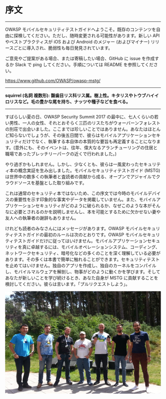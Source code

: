 # 序文

---
OWASP モバイルセキュリティテストガイドへようこそ。既存のコンテンツを自由に探検してください。ただし、随時変更される可能性があります。新しい API やベストプラクティスが iOS および Android のメジャー (およびマイナー) リリースごとに導入され、脆弱性も毎日発見されています。

ご意見やご提案がある場合、または寄稿したい場合、GitHub に issue を作成するか Slack で ping してください。手順については README を参照してください。

https://www.github.com/OWASP/owasp-mstg/

---

**squirrel (名詞 複数形): 齧歯目リス科リス属。樹上性。キタリスやトウブハイイロリスなど。毛の豊かな尾を持ち、ナッツや種子などを食べる。**

---

すばらしい夏の日、OWASP Security Summit 2017 の最中に、七人くらいの若い男性、一人の女性、それとおそらく三匹のリスたちがウォーバーンフォレストの別荘で出会いました。ここまでは珍しいことではありません。あなたはほとんど知らないでしょうが、その後五日間で、彼らはモバイルアプリケーションセキュリティだけでなく、執筆する本自体の本質的な要旨も再定義することになります。(意外にも、そのイベントは、往年、偉大なるアランチューリングの住居と職場であったブレッチリーパークの近くで行われました。)

やり過ぎかもしれません。しかし、少なくとも、彼らは一風変わったセキュリティ本の概念実証を生み出しました。モバイルセキュリティテストガイド (MSTG) は世界中の数多くの執筆者と査読者の貢献から成る、オープンでアジャイルでクラウドソースを基盤とした取り組みです。

これは通常のセキュリティ本ではないため、この序文では今時のモバイルデバイスの重要性を示す印象的な事実やデータを掲載していません。また、モバイルアプリケーションセキュリティがどのように破られるか、なぜこのような本がそんなに必要とされるのかを説明しませんし、本を可能とするために欠かせない妻や友人への執筆者の謝辞もありません。

けれども読者のみなさんにはメッセージがあります。OWASP モバイルセキュリティテストガイドの最初のルールは次のとおりです。OWASP モバイルセキュリティテストガイドだけに従ってはいけません。モバイルアプリケーションセキュリティを真に卓越するには、モバイルオペレーションシステム、コーディング、ネットワークセキュリティ、暗号化などの多くのことを深く理解している必要があります。その多くは本書で簡単に触れることができます。セキュリティテストを止めてはいけません。独自のアプリを作成し、独自のカーネルをコンパイルし、モバイルマルウェアを解剖し、物事がどのように動くかを学びます。そしてあなたが新しいことを学び続けるとき、あなた自身が MSTG に貢献することを検討してください。彼らは言います。「プルリクエストしよう」。

![Summit Team](Images/summit-team.jpg)
